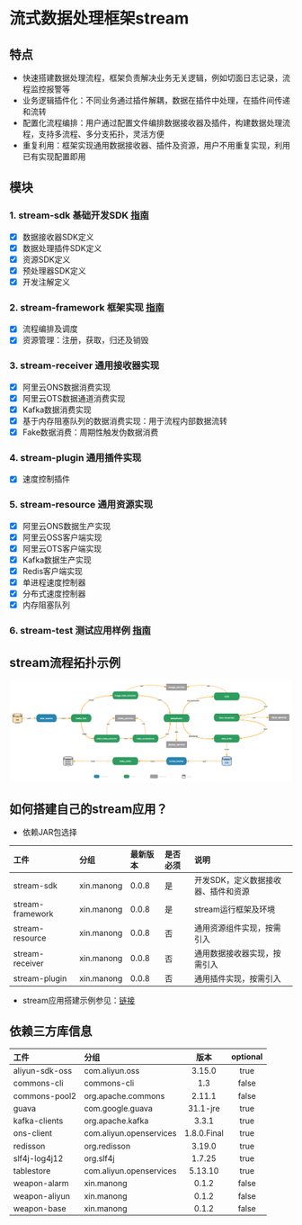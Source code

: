 # 流式数据处理框架stream

## 特点
* 快速搭建数据处理流程，框架负责解决业务无关逻辑，例如切面日志记录，流程监控报警等
* 业务逻辑插件化：不同业务通过插件解耦，数据在插件中处理，在插件间传递和流转
* 配置化流程编排：用户通过配置文件编排数据接收器及插件，构建数据处理流程，支持多流程、多分支拓扑，灵活方便
* 重复利用：框架实现通用数据接收器、插件及资源，用户不用重复实现，利用已有实现配置即用

## 模块

### 1. stream-sdk 基础开发SDK [指南](https://github.com/frankcl/stream/blob/main/stream-sdk/README.md)
  - [x] 数据接收器SDK定义
  - [x] 数据处理插件SDK定义
  - [x] 资源SDK定义
  - [x] 预处理器SDK定义
  - [x] 开发注解定义
### 2. stream-framework 框架实现 [指南](https://github.com/frankcl/stream/blob/main/stream-framework/README.md)
  - [x] 流程编排及调度
  - [x] 资源管理：注册，获取，归还及销毁
### 3. stream-receiver 通用接收器实现
  - [x] 阿里云ONS数据消费实现
  - [x] 阿里云OTS数据通道消费实现
  - [x] Kafka数据消费实现
  - [x] 基于内存阻塞队列的数据消费实现：用于流程内部数据流转
  - [x] Fake数据消费：周期性触发伪数据消费
### 4. stream-plugin 通用插件实现
  - [x] 速度控制插件
### 5. stream-resource 通用资源实现
  - [x] 阿里云ONS数据生产实现
  - [x] 阿里云OSS客户端实现
  - [x] 阿里云OTS客户端实现
  - [x] Kafka数据生产实现
  - [x] Redis客户端实现
  - [x] 单进程速度控制器
  - [x] 分布式速度控制器
  - [x] 内存阻塞队列
### 6. stream-test 测试应用样例 [指南](https://github.com/frankcl/stream/blob/main/stream-test/README.md)

## stream流程拓扑示例

![stream_flow](https://github.com/frankcl/stream/blob/main/image/stream_flow.png)

## 如何搭建自己的stream应用？

* 依赖JAR包选择

 | 工件               | 分组         | 最新版本  | 是否必须 | 说明                  |
|:-----------------|:-----------|:------|:-----|:--------------------|
 | stream-sdk       | xin.manong | 0.0.8 | 是    | 开发SDK，定义数据接收器、插件和资源 |
 | stream-framework | xin.manong | 0.0.8 | 是    | stream运行框架及环境       |
 | stream-resource  | xin.manong | 0.0.8 | 否    | 通用资源组件实现，按需引入       |
 | stream-receiver  | xin.manong | 0.0.8 | 否    | 通用数据接收器实现，按需引入      |
 | stream-plugin    | xin.manong | 0.0.8 | 否    | 通用插件实现，按需引入         |
  
* stream应用搭建示例参见：[链接](https://github.com/frankcl/stream/blob/main/stream-test/src/main/resources/application.json)

## 依赖三方库信息

| 工件             | 分组                      |     版本      | optional |
|:---------------|:------------------------|:-----------:|:--------:|
| aliyun-sdk-oss | com.aliyun.oss          |   3.15.0    |   true   |
| commons-cli    | commons-cli             |     1.3     |  false   |
| commons-pool2  | org.apache.commons      |   2.11.1    |  false   |
| guava          | com.google.guava        |  31.1-jre   |   true   |
| kafka-clients  | org.apache.kafka        |    3.3.1    |   true   |
| ons-client     | com.aliyun.openservices | 1.8.0.Final |   true   |
| redisson       | org.redisson            |   3.19.0    |   true   | 
| slf4j-log4j12  | org.slf4j               |   1.7.25    |   true   |
| tablestore     | com.aliyun.openservices |   5.13.10   |   true   |
| weapon-alarm   | xin.manong              |    0.1.2    |  false   |
| weapon-aliyun  | xin.manong              |    0.1.2    |  false   |
| weapon-base    | xin.manong              |    0.1.2    |  false   |

